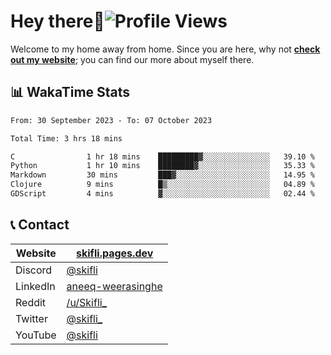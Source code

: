 # Hey there:wave:![Profile Views](https://komarev.com/ghpvc/?username=skifli)

Welcome to my home away from home. Since you are here, why not [**check out my website**](https://skifli.pages.dev); you can find our more about myself there.

## 📊 WakaTime Stats

<!--START_SECTION:waka-->

```txt
From: 30 September 2023 - To: 07 October 2023

Total Time: 3 hrs 18 mins

C                1 hr 18 mins    █████████▓░░░░░░░░░░░░░░░   39.10 %
Python           1 hr 10 mins    ████████▓░░░░░░░░░░░░░░░░   35.33 %
Markdown         30 mins         ███▓░░░░░░░░░░░░░░░░░░░░░   14.95 %
Clojure          9 mins          █▒░░░░░░░░░░░░░░░░░░░░░░░   04.89 %
GDScript         4 mins          ▓░░░░░░░░░░░░░░░░░░░░░░░░   02.44 %
```

<!--END_SECTION:waka-->

## 📞 Contact

| Website  | [skifli.pages.dev](https://skifli.pages.dev)                       |
|----------|--------------------------------------------------------------------|
| Discord  | [@skifli](https://discord.com/users/1072069875993956372)           |
| LinkedIn | [aneeq-weerasinghe](https://www.linkedin.com/in/aneeq-weerasinghe) |
| Reddit   | [/u/Skifli_](https://www.reddit.com/user/skifli_)                  |
| Twitter  | [@skifli_](https://twitter.com/@skifli_)                           |
| YouTube  | [@skifli](https://www.youtube.com/channel/@skifli)                 |

